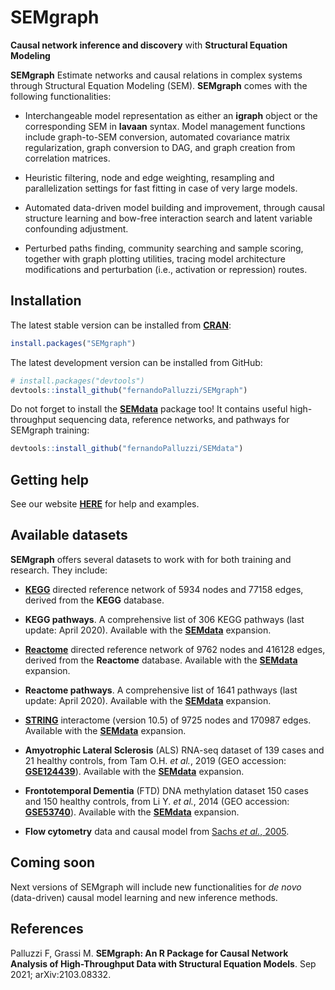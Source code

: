 # SEMgraph
**Causal network inference and discovery** with **Structural Equation Modeling**

**SEMgraph**  Estimate networks and causal relations in complex systems through
Structural Equation Modeling (SEM). **SEMgraph** comes with the following functionalities:

- Interchangeable model representation as either an **igraph** object 
or the corresponding SEM in **lavaan** syntax. Model management functions 
include graph-to-SEM conversion, automated covariance matrix regularization, 
graph conversion to DAG, and graph creation from correlation matrices.

- Heuristic filtering, node and edge weighting, resampling and 
parallelization settings for fast fitting in case of very large models.

- Automated data-driven model building and improvement, through causal 
structure learning and bow-free interaction search and latent variable 
confounding adjustment.

- Perturbed paths finding, community searching and sample scoring, 
together with graph plotting utilities, tracing model architecture 
modifications and perturbation (i.e., activation or repression) routes.

## Installation

The latest stable version can be installed from [**CRAN**](https://CRAN.R-project.org/package=SEMgraph):

``` r
install.packages("SEMgraph")
```

The latest development version can be installed from GitHub:

``` r
# install.packages("devtools")
devtools::install_github("fernandoPalluzzi/SEMgraph")
```

Do not forget to install the [**SEMdata**](https://github.com/fernandoPalluzzi/SEMdata) 
package too! It contains useful high-throughput sequencing data, reference networks, 
and pathways for SEMgraph training:

``` r
devtools::install_github("fernandoPalluzzi/SEMdata")
```

## Getting help

See our website [**HERE**](https://fernandopalluzzi.github.io/SEMgraph/) for help and examples.

## Available datasets

**SEMgraph** offers several datasets to work with for both training and research. They include:

- [**KEGG**](https://www.genome.jp/kegg/) directed reference network of 5934 nodes and 77158 edges, derived from the **KEGG** database.

- **KEGG pathways**. A comprehensive list of 306 KEGG pathways (last update: April 2020). Available with the [**SEMdata**](https://github.com/fernandoPalluzzi/SEMdata) expansion.

- [**Reactome**](https://reactome.org) directed reference network of 9762 nodes and 416128 edges, derived from the **Reactome** database. Available with the [**SEMdata**](https://github.com/fernandoPalluzzi/SEMdata) expansion.

- **Reactome pathways**. A comprehensive list of 1641 pathways (last update: April 2020). Available with the [**SEMdata**](https://github.com/fernandoPalluzzi/SEMdata) expansion.

- [**STRING**](https://string-db.org/) interactome (version 10.5) of 9725 nodes and 170987 edges. Available with the [**SEMdata**](https://github.com/fernandoPalluzzi/SEMdata) expansion.

- **Amyotrophic Lateral Sclerosis** (ALS) RNA-seq dataset of 139 cases and 21 healthy controls, from Tam O.H. *et al.*, 2019 (GEO accession: [**GSE124439**](https://www.ncbi.nlm.nih.gov/geo/query/acc.cgi?acc=GSE124439)). Available with the [**SEMdata**](https://github.com/fernandoPalluzzi/SEMdata) expansion.

- **Frontotemporal Dementia** (FTD) DNA methylation dataset 150 cases and 150 healthy controls, from Li Y. *et al.*, 2014 (GEO accession: [**GSE53740**](https://www.ncbi.nlm.nih.gov/geo/query/acc.cgi?acc=GSE53740)). Available with the [**SEMdata**](https://github.com/fernandoPalluzzi/SEMdata) expansion.

- **Flow cytometry** data and causal model from [Sachs *et al.*, 2005](https://www.science.org/lookup/doi/10.1126/science.1105809).

## Coming soon

Next versions of SEMgraph will include new functionalities for *de novo* (data-driven) causal model learning and new inference methods.

## References

Palluzzi F, Grassi M. **SEMgraph: An R Package for Causal Network Analysis of High-Throughput Data with Structural Equation Models**. Sep 2021; arXiv:2103.08332.
